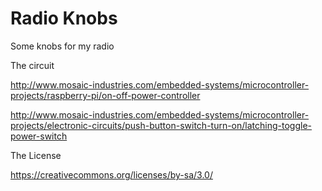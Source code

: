 # Radio Knobs

Some knobs for my radio

The circuit

http://www.mosaic-industries.com/embedded-systems/microcontroller-projects/raspberry-pi/on-off-power-controller

http://www.mosaic-industries.com/embedded-systems/microcontroller-projects/electronic-circuits/push-button-switch-turn-on/latching-toggle-power-switch

The License

https://creativecommons.org/licenses/by-sa/3.0/